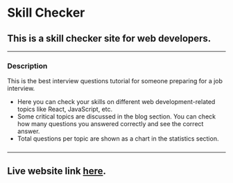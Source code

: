 # Skill Checker

## This is a skill checker site for web developers.

---

### Description

This is the best interview questions tutorial for someone preparing for a job interview.

- Here you can check your skills on different web development-related topics like React, JavaScript, etc.
- Some critical topics are discussed in the blog section. You can check how many questions you answered correctly and see the correct answer.
- Total questions per topic are shown as a chart in the statistics section.

###

---

## Live website link [here](https://github.com/facebook/create-react-app).
